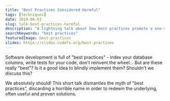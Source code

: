 ```yaml
---
title: "Best Practices Considered Harmful"
tags: [techniques]
date: 2019-06-03
slug: talk-best-practices-harmful
description: "A lightning talk about how best practices promote a one-size-fits all mentality that harms our ability to create solutions that are tailored to the problems at hand"
searchKeywords: "best practices"
featuredImage: best-practices
slides: https://slides.codefx.org/best-practices
---
```


Software development is full of "best practices" - index your database columns, write tests for your code, don't reinvent the wheel...
But are these really "best"?
Is it a good idea to blindly implement them?
Shouldn't we discuss this?

We absolutely should!
This short talk dismantles the myth of "best practices", discarding a horrible name in order to redeem the underlying, often useful and proven solutions.
